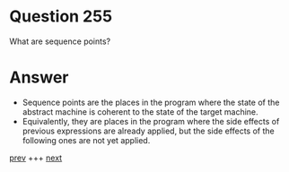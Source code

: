 
# Question 255



What are sequence points?


# Answer



* Sequence points are the places in the program where the state of the abstract
machine is coherent to the state of the target machine.
* Equivalently, they are places in the program where the side effects of
previous expressions are already applied, but the side effects of the following
ones are not yet applied.  


[prev](254.md) +++ [next](256.md)
